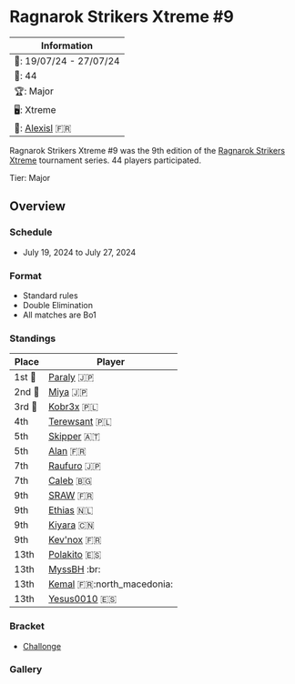 # Ragnarok Strikers Xtreme #9

|Information|
|-|
|:calendar:: 19/07/24 - 27/07/24|
|:busts_in_silhouette:: 44|
|:trophy:: Major|
|:desktop_computer:: Xtreme|
|:1st_place_medal:: [Alexisl](../../players/french/alexisl.md) :fr:|

Ragnarok Strikers Xtreme #9 was the 9th edition of the [Ragnarok Strikers Xtreme](ragnaxmain.md) tournament series.
44 players participated.

Tier: Major

## Overview

### Schedule
- July 19, 2024 to July 27, 2024

### Format
- Standard rules
- Double Elimination
- All matches are Bo1

### Standings

|Place|Player|
|-|-|
|1st :1st_place_medal:|[Paraly](../../players/japanese/paraly.md) :jp:|
|2nd :2nd_place_medal:|[Miya](../../players/japanese/miya.md) :jp:|
|3rd :3rd_place_medal:|[Kobr3x](../../players/polish/kobr3x.md) :poland:|
|4th|[Terewsant](../../players/polish/terewsant.md) :poland:|
|5th|[Skipper](../../players/austrian/skipper.md) :austria:|
|5th|[Alan](../../players/french/alan.md) :fr:|
|7th|[Raufuro](../../players/japanese/raufuro.md) :jp:|
|7th|[Caleb](../../players/bulgarian/caleb.md) :bulgaria:|
|9th|[SRAW](../../players/french/sraw.md) :fr:|
|9th|[Ethias](../../players/dutch/ethias.md) :netherlands:|
|9th|[Kiyara](../../players/chinese/kiyara.md) :cn:|
|9th|[Kev'nox](../../players/french/kevnox.md) :fr:|
|13th|[Polakito](../../players/spanish/polakito.md) :es:|
|13th|[MyssBH](../../players/brazilian/myssbh.md) :br:|
|13th|[Kemal](../../players/french/kemal.md) :fr::north_macedonia:|
|13th|[Yesus0010](../../players/spanish/yesus.md) :es:|

### Bracket
- [Challonge](https://challonge.com/mnc5x8qn)

### Gallery